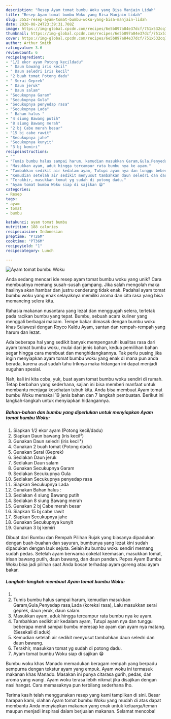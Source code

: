 ```yaml
---
description: "Resep Ayam tomat bumbu Woku yang Bisa Manjain Lidah"
title: "Resep Ayam tomat bumbu Woku yang Bisa Manjain Lidah"
slug: 3553-resep-ayam-tomat-bumbu-woku-yang-bisa-manjain-lidah
date: 2020-08-24T23:39:31.708Z
image: https://img-global.cpcdn.com/recipes/6e5b897a84e37dcf/751x532cq70/ayam-tomat-bumbu-woku-foto-resep-utama.jpg
thumbnail: https://img-global.cpcdn.com/recipes/6e5b897a84e37dcf/751x532cq70/ayam-tomat-bumbu-woku-foto-resep-utama.jpg
cover: https://img-global.cpcdn.com/recipes/6e5b897a84e37dcf/751x532cq70/ayam-tomat-bumbu-woku-foto-resep-utama.jpg
author: Arthur Smith
ratingvalue: 3.6
reviewcount: 6
recipeingredient:
- "1/2 ekor ayam Potong kecildadu"
- " Daun bawang iris kecil"
- " Daun seledri iris kecil"
- "2 buah tomat Potong dadu"
- " Serai Geprek"
- " Daun jeruk"
- " Daun salam"
- "Secukupnya Garam"
- "Secukupnya Gula"
- "Secukupnya penyedap rasa"
- "Secukupnya Lada"
- " Bahan halus "
- "4 siung Bawang putih"
- "8 siung Bawang merah"
- "2 bj Cabe merah besar"
- "15 bj cabe rawit"
- "Secukupnya jahe"
- "Secukupnya kunyit"
- "3 bj kemiri"
recipeinstructions:
- ""
- "Tumis bumbu halus sampai harum, kemudian masukkan Garam,Gula,Penyedap rasa,Lada (koreksi rasa), Lalu masukkan serai geprek, daun jeruk, daun salam."
- "Masukkan ayam, aduk hingga tercampur rata bumbu nya ke ayam."
- "Tambahkan sedikit air kedalam ayam, Tutupi ayam nya dan tunggu beberapa menit sampai bumbu meresap ke ayam dan ayam nya matang. (Sesekali di aduk)"
- "Kemudian setelah air sedikit menyusut tambahkan daun seledri dan daun bawang."
- "Terakhir, masukkan tomat yg sudah di potong dadu."
- "Ayam tomat bumbu Woku siap di sajikan 😁"
categories:
- Resep
tags:
- ayam
- tomat
- bumbu

katakunci: ayam tomat bumbu 
nutrition: 188 calories
recipecuisine: Indonesian
preptime: "PT26M"
cooktime: "PT36M"
recipeyield: "1"
recipecategory: Lunch

---
```



![Ayam tomat bumbu Woku](https://img-global.cpcdn.com/recipes/6e5b897a84e37dcf/751x532cq70/ayam-tomat-bumbu-woku-foto-resep-utama.jpg)

Anda sedang mencari ide resep ayam tomat bumbu woku yang unik? Cara membuatnya memang susah-susah gampang. Jika salah mengolah maka hasilnya akan hambar dan justru cenderung tidak enak. Padahal ayam tomat bumbu woku yang enak selayaknya memiliki aroma dan cita rasa yang bisa memancing selera kita.

Rahasia makanan nusantara yang lezat dan menggugah selera, terletak pada racikan bumbu yang tepat. Bumbu, sebuah acara kuliner yang menggali berbagai macam. Tempe bakar dimasak dengan bumbu woku khas Sulawesi dengan Royco Kaldu Ayam, santan dan rempah-rempah yang harum dan lezat.

Ada beberapa hal yang sedikit banyak mempengaruhi kualitas rasa dari ayam tomat bumbu woku, mulai dari jenis bahan, kedua pemilihan bahan segar hingga cara membuat dan menghidangkannya. Tak perlu pusing jika ingin menyiapkan ayam tomat bumbu woku yang enak di mana pun anda berada, karena asal sudah tahu triknya maka hidangan ini dapat menjadi suguhan spesial.


Nah, kali ini kita coba, yuk, buat ayam tomat bumbu woku sendiri di rumah. Tetap berbahan yang sederhana, sajian ini bisa memberi manfaat untuk membantu menjaga kesehatan tubuh kita. Anda bisa membuat Ayam tomat bumbu Woku memakai 19 jenis bahan dan 7 langkah pembuatan. Berikut ini langkah-langkah untuk menyiapkan hidangannya.

<!--inarticleads1-->

##### Bahan-bahan dan bumbu yang diperlukan untuk menyiapkan Ayam tomat bumbu Woku:

1. Siapkan 1/2 ekor ayam (Potong kecil/dadu)
1. Siapkan  Daun bawang (iris kecil²)
1. Gunakan  Daun seledri (iris kecil²)
1. Gunakan 2 buah tomat (Potong dadu)
1. Gunakan  Serai (Geprek)
1. Sediakan  Daun jeruk
1. Sediakan  Daun salam
1. Gunakan Secukupnya Garam
1. Sediakan Secukupnya Gula
1. Sediakan Secukupnya penyedap rasa
1. Siapkan Secukupnya Lada
1. Gunakan  Bahan halus :
1. Sediakan 4 siung Bawang putih
1. Sediakan 8 siung Bawang merah
1. Gunakan 2 bj Cabe merah besar
1. Siapkan 15 bj cabe rawit
1. Siapkan Secukupnya jahe
1. Gunakan Secukupnya kunyit
1. Gunakan 3 bj kemiri


Dibuat dari Bumbu dan Rempah Pilihan Rujak yang biasanya dipadukan dengan buah-buahan dan sayuran, bumbunya yang lezat kini sudah dipadukan dengan lauk sejuta. Selain itu bumbu woku sendiri memang sudah pedas. Setelah ayam berwarna cokelat keemasan, masukkan tomat, irisan bawang putih, daun bawang, dan daun pandan. Pepes Ayam Bumbu Woku bisa jadi pilihan saat Anda bosan terhadap ayam goreng atau ayam bakar. 

<!--inarticleads2-->

##### Langkah-langkah membuat Ayam tomat bumbu Woku:

1. 
1. Tumis bumbu halus sampai harum, kemudian masukkan Garam,Gula,Penyedap rasa,Lada (koreksi rasa), Lalu masukkan serai geprek, daun jeruk, daun salam.
1. Masukkan ayam, aduk hingga tercampur rata bumbu nya ke ayam.
1. Tambahkan sedikit air kedalam ayam, Tutupi ayam nya dan tunggu beberapa menit sampai bumbu meresap ke ayam dan ayam nya matang. (Sesekali di aduk)
1. Kemudian setelah air sedikit menyusut tambahkan daun seledri dan daun bawang.
1. Terakhir, masukkan tomat yg sudah di potong dadu.
1. Ayam tomat bumbu Woku siap di sajikan 😁


Bumbu woku khas Manado memadukan beragam rempah yang berpadu sempurna dengan tekstur ayam yang empuk. Ayam woku ini termasuk makanan khas Manado. Masakan ini punya citarasa gurih, pedas, dan aroma yang wangi. Ayam woku terasa lebih nikmat jika disajikan dengan nasi hangat. Cara memasaknya pun terbilang sederhana lho. 

Terima kasih telah menggunakan resep yang kami tampilkan di sini. Besar harapan kami, olahan Ayam tomat bumbu Woku yang mudah di atas dapat membantu Anda menyiapkan makanan yang enak untuk keluarga/teman maupun menjadi inspirasi dalam berjualan makanan. Selamat mencoba!
